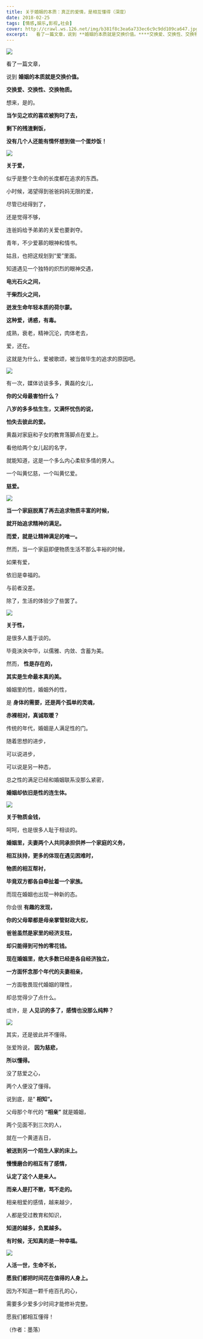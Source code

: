 ```yaml
---
title: 关于婚姻的本质：真正的爱情，是相互懂得（深度）
date: 2018-02-25
tags: [情感,娱乐,影视,社会]
cover: http://crawl.ws.126.net/img/b381f8c3ea6a733ec6c9c9dd109ca647.jpg
excerpt:   看了一篇文章，说到 **婚姻的本质就是交换价值。****交换爱、交换性、交换物质。**
---
```

![](http://crawl.ws.126.net/img/b381f8c3ea6a733ec6c9c9dd109ca647.jpg)  

看了一篇文章，

说到 **婚姻的本质就是交换价值。**

**交换爱、交换性、交换物质。**

想来，是的。

**当乍见之欢的喜欢被狗叼了去，**

**剩下的残渣剩饭，**

**没有几个人还能有情怀想到做一个蛋炒饭！**

![](http://crawl.ws.126.net/img/6de38ff5167dca9d7475438195147a4d.jpg)  

**关于爱，**

似乎是整个生命的长度都在追求的东西。

小时候，渴望得到爸爸妈妈无限的爱，

尽管已经得到了，

还是觉得不够，

连爸妈给予弟弟的关爱也要剥夺。

青年，不少爱慕的眼神和情书。

姑且，也把这规划到“爱”里面。

知道遇见一个独特的炽烈的眼神交遇，

**电光石火之间，**

**干柴烈火之间，**

**迸发生命年轻本质的荷尔蒙。**

**这种爱，诱惑，有毒。**

成熟，衰老，精神沉沦，肉体老去，

爱，还在。

这就是为什么，爱被歌颂，被当做毕生的追求的原因吧。

![](http://crawl.ws.126.net/img/e091a63d3bb17f709d436a46cc684951.jpg)  

有一次，媒体访谈多多，黄磊的女儿，

**你的父母最害怕什么？**

**八岁的多多怯生生，又满怀忧伤的说，**

**怕失去彼此的爱。**

黄磊对家庭和子女的教育落脚点在爱上。

看他给两个女儿起的名字，

就能知道，这是一个多么内心柔软多情的男人。

一个叫黄忆慈，一个叫黄忆爱。

**慈爱。**

![](http://crawl.ws.126.net/img/4c70a30f6657ba4be03c798f82cefb2f.jpg)  

**当一个家庭脱离了再去追求物质丰富的时候，**

**就开始追求精神的满足。**

**而爱，就是让精神满足的唯一。**

然而，当一个家庭即便物质生活不那么丰裕的时候，

如果有爱，

依旧是幸福的。

与前者没差。

除了，生活的体验少了些罢了。

![](http://crawl.ws.126.net/img/dd5bb882e0f77e8f6839753d1175272d.jpg)  

**关于性，**

是很多人羞于谈的。

毕竟泱泱中华，以儒雅、内敛、含蓄为美。

然而， **性是存在的，**

**其实是生命最本真的美。**

婚姻里的性，婚姻外的性，

是 **身体的需要，还是两个孤单的灵魂，**

**赤裸相对，真诚取暖？**

传统的年代，婚姻是人满足性的门。

随着思想的进步，

可以说进步，

可以说是另一种态，

总之性的满足已经和婚姻联系没那么紧密，

**婚姻却依旧是性的连生体。**

![](http://crawl.ws.126.net/img/cfaee1fbb828329a194ce29af220a50a.jpg)  

**关于物质金钱，**

呵呵，也是很多人耻于相谈的。

**婚姻里，夫妻两个人共同承担供养一个家庭的义务，**

**相互扶持，更多的体现在遇见困难时，**

**物质的相互帮衬，**

**毕竟双方都各自牵扯着一个家族。**

而现在婚姻也出现一种新的态。

你会很 **有趣的发现，**

**你的父母辈都是母亲掌管财政大权，**

**爸爸虽然是家里的经济支柱，**

**却只能得到可怜的零花钱。**

**现在婚姻里，绝大多数已经是各自经济独立，**

**一方面怀念那个年代的夫妻相亲，**

一方面敬畏现代婚姻的理性，

却总觉得少了点什么。

或许，是 **人见识的多了，感情也没那么纯粹？**

![](http://crawl.ws.126.net/img/38d79ca66216c4bb2fb1ae91e2fe5704.jpg)  

其实，还是彼此并不懂得。

张爱玲说， **因为慈悲，**

**所以懂得。**

没了慈爱之心，

两个人便没了懂得。

说到底，是“ **相知”。**

父母那个年代的 **“相亲”** 就是婚姻，

两个见面不到三次的人，

就在一个黄道吉日，

**被送到另一个陌生人家的床上。**

**慢慢磨合的相互有了感情，**

**认定了这个人是亲人。**

**而亲人是打不散，骂不走的。**

相亲相爱的感情，越来越少，

人都是受过教育和知识，

**知道的越多，负累越多。**

**有时候，无知真的是一种幸福。**

![](http://crawl.ws.126.net/img/72fb672da5ab1b702b9bc2b8eb13b7bd.jpg)  

**人活一世，生命不长，**

**愿我们都把时间花在值得的人身上。**

因为不知道一颗千疮百孔的心，

需要多少爱多少时间才能修补完整。

愿我们都相互懂得！

（作者：墨落）


